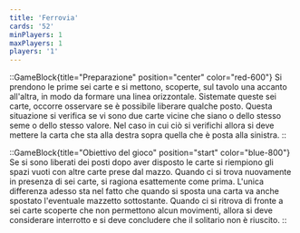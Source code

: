 ```yaml
---
title: 'Ferrovia'
cards: '52'
minPlayers: 1
maxPlayers: 1
players: '1'
---
```


::GameBlock{title="Preparazione" position="center" color="red-600"}
Si prendono le prime sei carte e si mettono, scoperte, sul tavolo una accanto all'altra, in modo da formare una linea orizzontale. Sistemate queste sei carte, occorre osservare se è possibile liberare qualche posto. Questa situazione si verifica se vi sono due carte vicine che siano o dello stesso seme o dello stesso valore. Nel caso in cui ciò si verifichi allora si deve mettere la carta che sta alla destra sopra quella che è posta alla sinistra.
::

::GameBlock{title="Obiettivo del gioco" position="start" color="blue-800"}
Se si sono liberati dei posti dopo aver disposto le carte si riempiono gli spazi vuoti con altre carte prese dal mazzo. Quando ci si trova nuovamente in presenza di sei carte, si ragiona esattemente come prima. L'unica differenza adesso sta nel fatto che quando si sposta una carta va anche spostato l'eventuale mazzetto sottostante.
Quando ci si ritrova di fronte a sei carte scoperte che non permettono alcun movimenti, allora si deve considerare interrotto e si deve concludere che il solitario non è riuscito.
::
